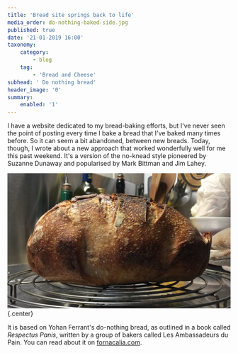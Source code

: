 ```yaml
---
title: 'Bread site springs back to life'
media_order: do-nothing-baked-side.jpg
published: true
date: '21-01-2019 16:00'
taxonomy:
    category:
        - blog
    tag:
        - 'Bread and Cheese'
subhead: ' Do nothing bread'
header_image: '0'
summary:
    enabled: '1'
---
```


I have a website dedicated to my bread-baking efforts, but I've never seen the point of posting every time I bake a bread that I've baked many times before. So it can seem a bit abandoned, between new breads. Today, though, I wrote about a new approach that worked wonderfully well for me this past weekend. It's a version of the no-knead style pioneered by Suzanne Dunaway and popularised by Mark Bittman and Jim Lahey. 

![loaf of do nothing bread seen from the side](do-nothing-baked-side.jpg){.center}

It is based on Yohan Ferrant's do-nothing bread, as outlined in a book called *Respectus Panis*, written by a group of bakers called Les Ambassadeurs du Pain. You can read about it on <a class="u-in-reply-to" href="https://www.fornacalia.com/2019/respect-to-respectus-panis/" >fornacalia.com</a >.